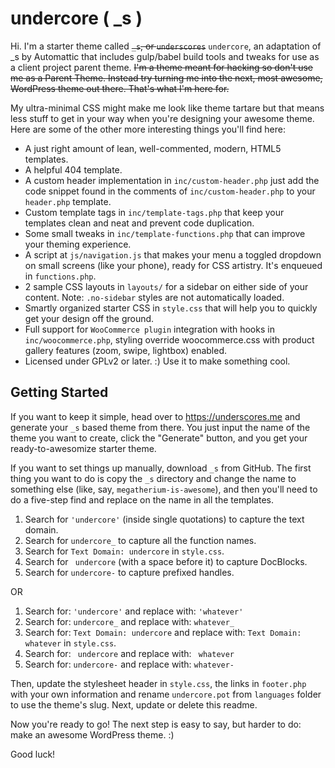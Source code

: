 undercore ( _s )
================

Hi. I'm a starter theme called ~~`_s`, or `underscores`~~ `undercore`, an adaptation of _s by Automattic that includes gulp/babel build tools and tweaks for use as a client project parent theme. ~~I'm a theme meant for hacking so don't use me as a Parent Theme. Instead try turning me into the next, most awesome, WordPress theme out there. That's what I'm here for.~~

My ultra-minimal CSS might make me look like theme tartare but that means less stuff to get in your way when you're designing your awesome theme. Here are some of the other more interesting things you'll find here:

* A just right amount of lean, well-commented, modern, HTML5 templates.
* A helpful 404 template.
* A custom header implementation in `inc/custom-header.php` just add the code snippet found in the comments of `inc/custom-header.php` to your `header.php` template.
* Custom template tags in `inc/template-tags.php` that keep your templates clean and neat and prevent code duplication.
* Some small tweaks in `inc/template-functions.php` that can improve your theming experience.
* A script at `js/navigation.js` that makes your menu a toggled dropdown on small screens (like your phone), ready for CSS artistry. It's enqueued in `functions.php`.
* 2 sample CSS layouts in `layouts/` for a sidebar on either side of your content.
Note: `.no-sidebar` styles are not automatically loaded.
* Smartly organized starter CSS in `style.css` that will help you to quickly get your design off the ground.
* Full support for `WooCommerce plugin` integration with hooks in `inc/woocommerce.php`, styling override woocommerce.css with product gallery features (zoom, swipe, lightbox) enabled.
* Licensed under GPLv2 or later. :) Use it to make something cool.

Getting Started
---------------

If you want to keep it simple, head over to https://underscores.me and generate your `_s` based theme from there. You just input the name of the theme you want to create, click the "Generate" button, and you get your ready-to-awesomize starter theme.

If you want to set things up manually, download `_s` from GitHub. The first thing you want to do is copy the `_s` directory and change the name to something else (like, say, `megatherium-is-awesome`), and then you'll need to do a five-step find and replace on the name in all the templates.

1. Search for `'undercore'` (inside single quotations) to capture the text domain.
2. Search for `undercore_` to capture all the function names.
3. Search for `Text Domain: undercore` in `style.css`.
4. Search for <code>&nbsp;undercore</code> (with a space before it) to capture DocBlocks.
5. Search for `undercore-` to capture prefixed handles.

OR

1. Search for: `'undercore'` and replace with: `'whatever'`
2. Search for: `undercore_` and replace with: `whatever_`
3. Search for: `Text Domain: undercore` and replace with: `Text Domain: whatever` in `style.css`.
4. Search for: <code>&nbsp;undercore</code> and replace with: <code>&nbsp;whatever</code>
5. Search for: `undercore-` and replace with: `whatever-`

Then, update the stylesheet header in `style.css`, the links in `footer.php` with your own information and rename `undercore.pot` from `languages` folder to use the theme's slug. Next, update or delete this readme.

Now you're ready to go! The next step is easy to say, but harder to do: make an awesome WordPress theme. :)

Good luck!
